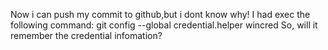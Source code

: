 Now i can push my commit to github,but i dont know why!
I had exec the following command:
    git config --global credential.helper wincred
So, will it remember the credential infomation?
